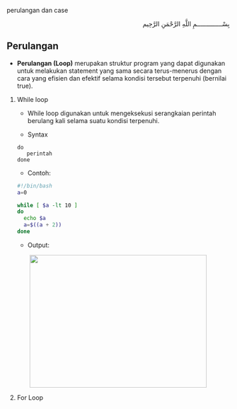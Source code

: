 perulangan dan case
<p align="right">
بِسْــــــــــــــمِ اللَّهِ الرَّحْمَنِ الرَّحِيم 
</p>

## Perulangan

* <b>Perulangan (Loop)</b> merupakan struktur program yang dapat digunakan untuk melakukan statement yang sama secara terus-menerus dengan cara yang efisien dan efektif selama kondisi tersebut terpenuhi (bernilai true).
1. While loop
    * While loop digunakan untuk mengeksekusi serangkaian perintah berulang kali selama suatu kondisi terpenuhi.
    
    * Syntax

    ```while kondisi
    do
       perintah 
    done
    ```
    * Contoh:

    ```bash
    #!/bin/bash
    a=0

    while [ $a -lt 10 ]
    do
      echo $a
      a=$((a + 2))
    done
    ```  
    
    * Output:
    
<p align="center"><img src="https://i.imgur.com/M4kip2M.jpg" width=400 height=300></p>
   
    
    
2. For Loop
